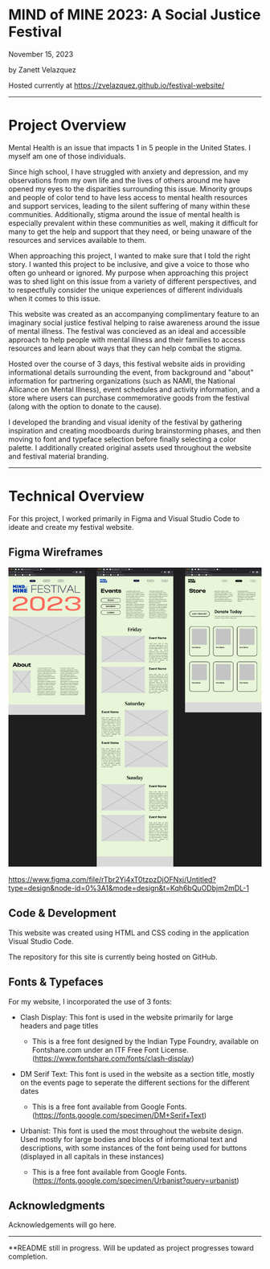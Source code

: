 # MIND of MINE 2023: A Social Justice Festival
November 15, 2023

by Zanett Velazquez

Hosted currently at https://zvelazquez.github.io/festival-website/

***
# Project Overview
Mental Health is an issue that impacts 1 in 5 people in the United States. I myself am one of those individuals. 

Since high school, I have struggled with anxiety and depression, and my observations from my own life and the lives of others around me have opened my eyes to the disparities surrounding this issue. Minority groups and people of color tend to have less access to mental health resources and support services, leading to the silent suffering of many within these communities. Additionally, stigma around the issue of mental health is especially prevalent within these communities as well, making it difficult for many to get the help and support that they need, or being unaware of the resources and services available to them.

When approaching this project, I wanted to make sure that I told the right story. I wanted this project to be inclusive, and give a voice to those who often go unheard or ignored. My purpose when approaching this project was to shed light on this issue from a variety of different perspectives, and to respectfully consider the unique experiences of different individuals when it comes to this issue.  

This website was created as an accompanying complimentary feature to an imaginary social justice festival helping to raise awareness around the issue of mental illness. The festival was concieved as an ideal and accessible approach to help people with mental illness and their families to access resources and learn about ways that they can help combat the stigma.

Hosted over the course of 3 days, this festival website aids in providing informational details surrounding the event, from background and "about" information for partnering organizations (such as NAMI, the National Allicance on Mental Illness), event schedules and activity information, and a store where users can purchase commemorative goods from the festival (along with the option to donate to the cause). 

I developed the branding and visual idenity of the festival by gathering inspiration and creating moodboards during brainstorming phases, and then moving to font and typeface selection before finally selecting a color palette. I additionally created original assets used throughout the website and festival material branding.

***
# Technical Overview
For this project, I worked primarily in Figma and Visual Studio Code to ideate and create my festival website. 

## Figma Wireframes
<img src="img/Mind-Of-Mine_Wireframes.png">

https://www.figma.com/file/rTbr2Yj4xT0tzpzDjOFNxj/Untitled?type=design&node-id=0%3A1&mode=design&t=Kqh6bQuODbjm2mDL-1 

## Code & Development
This website was created using HTML and CSS coding in the application Visual Studio Code.

The repository for this site is currently being hosted on GitHub. 

## Fonts & Typefaces
For my website, I incorporated the use of 3 fonts:
* Clash Display: This font is used in the website primarily for large headers and page titles  
    * This is a free font designed by the Indian Type Foundry, available on Fontshare.com under an ITF Free Font License. (https://www.fontshare.com/fonts/clash-display)

* DM Serif Text: This font is used in the website as a section title, mostly on the events page to seperate the different sections for the different dates
    * This is a free font available from Google Fonts. (https://fonts.google.com/specimen/DM+Serif+Text)

* Urbanist: This font is used the most throughout the website design. Used mostly for large bodies and blocks of informational text and descriptions, with some instances of the font being used for buttons (displayed in all capitals in these instances)
    * This is a free font available from Google Fonts. (https://fonts.google.com/specimen/Urbanist?query=urbanist)

## Acknowledgments
Acknowledgements will go here.

***

**README still in progress. Will be updated as project progresses toward completion. 